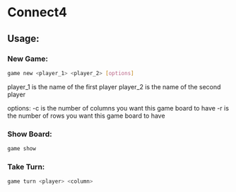 # Connect4

## Usage:

### New Game:

```bash
game new <player_1> <player_2> [options]
```

player_1 is the name of the first player
player_2 is the name of the second player

options:
-c <number> is the number of columns you want this game board to have
-r <number> is the number of rows you want this game board to have

### Show Board:

```bash
game show
```

### Take Turn:

```bash
game turn <player> <column>
```